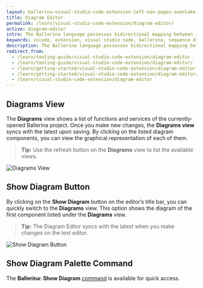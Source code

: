```yaml
---
layout: ballerina-visual-studio-code-extension-left-nav-pages-swanlake
title: Diagram Editor
permalink: /learn/visual-studio-code-extension/diagram-editor/
active: diagram-editor
intro: The Ballerina language possesses bidirectional mapping between its syntaxes and the visual representation. The Diagram Editor of the Ballerina extension helps you to visualize the graphical representation while developing your Ballerina program via the methods below.
keywords: vscode, extension, visual studio code, ballerina, sequence diagrams, diagram editor, graphical
description: The Ballerina language possesses bidirectional mapping between its syntaxes and the visual representation. The Diagram Editor of the Ballerina extension helps you to visualize the graphical representation while developing your Ballerina program via the methods below.
redirect_from:
  - /learn/tooling-guide/visual-studio-code-extension/diagram-editor
  - /learn/tooling-guide/visual-studio-code-extension/diagram-editor/
  - /learn/getting-started/visual-studio-code-extension/diagram-editor
  - /learn/getting-started/visual-studio-code-extension/diagram-editor/
  - /learn/visual-studio-code-extension/diagram-editor
---
```


## Diagrams View

The **Diagrams** view shows a list of functions and services of the currently-opened Ballerina project. Once you make new changes, the **Diagrams view** syncs with the latest upon saving. By clicking on the listed diagram components, you can view the graphical representation of each of them.

>**Tip:** Use the refresh button on the **Diagrams** view to list the available views. 

![Diagrams View](/learn/images/diagrams-view.gif)

## Show Diagram Button

By clicking on the **Show Diagram** button on the editor’s title bar, you can quickly switch to the **Diagrams** view. This option shows the diagram of the first component listed under the **Diagrams** view.

>**Tip:** The Diagram Editor syncs with the latest when you make changes on the text editor.

![Show Diagram Button](/learn/images/diagrams-view-command.gif)

## Show Diagram Palette Command

The **Ballerina: Show Diagram** [command](/learn/tooling-guide/visual-studio-code-extension/vs-code-commands/#show-diagram-view) is available for quick access.

<style> #tree-expand-all , #tree-collapse-all, .cTocElements {display:none;} .cGitButtonContainer {padding-left: 40px;} </style>
